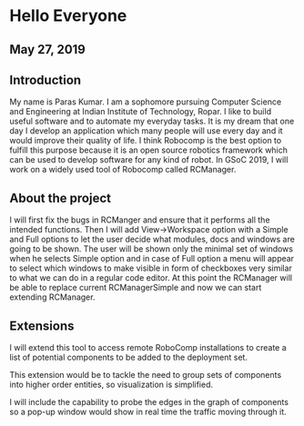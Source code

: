 # Hello Everyone

## May 27, 2019

## Introduction
My name is Paras Kumar. I am a sophomore pursuing Computer Science and Engineering at Indian Institute of Technology, Ropar. I like to build useful software and to automate my everyday tasks. It is my dream that one day I develop an application which many people will use every day and it would improve their quality of life. I think Robocomp is the best option to fulfill this purpose because it is an open source robotics framework which can be used to develop software for any kind of robot. In GSoC 2019, I will work on a widely used tool of Robocomp called RCManager.

## About the project
I will first fix the bugs in RCManger and ensure that it performs all the intended functions. Then I will add View->Workspace option with a Simple and Full options to let the user decide what modules, docs and windows are going to be shown. The user will be shown only the minimal set of windows when he selects Simple option and in case of Full option a menu will appear to select which windows to make visible in form of checkboxes very similar to what we can do in a regular code editor. At this point the RCManager will be able to replace current RCManagerSimple and now we can start extending RCManager.

## Extensions

I will extend this tool to access remote RoboComp installations to create a list of potential components to be added to the deployment set.

This extension would be to tackle the need to group sets of components into higher order entities, so visualization is simplified.

I will include the capability to probe the edges in the graph of components so a pop-up window would show in real time the traffic moving through it.
